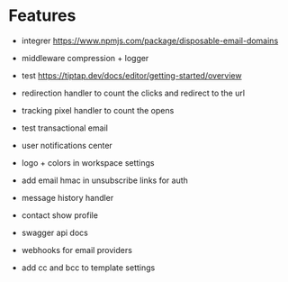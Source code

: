# Features

- integrer https://www.npmjs.com/package/disposable-email-domains
- middleware compression + logger
- test https://tiptap.dev/docs/editor/getting-started/overview

- redirection handler to count the clicks and redirect to the url
- tracking pixel handler to count the opens
- test transactional email
- user notifications center
- logo + colors in workspace settings
- add email hmac in unsubscribe links for auth
- message history handler
- contact show profile
- swagger api docs
- webhooks for email providers
- add cc and bcc to template settings
